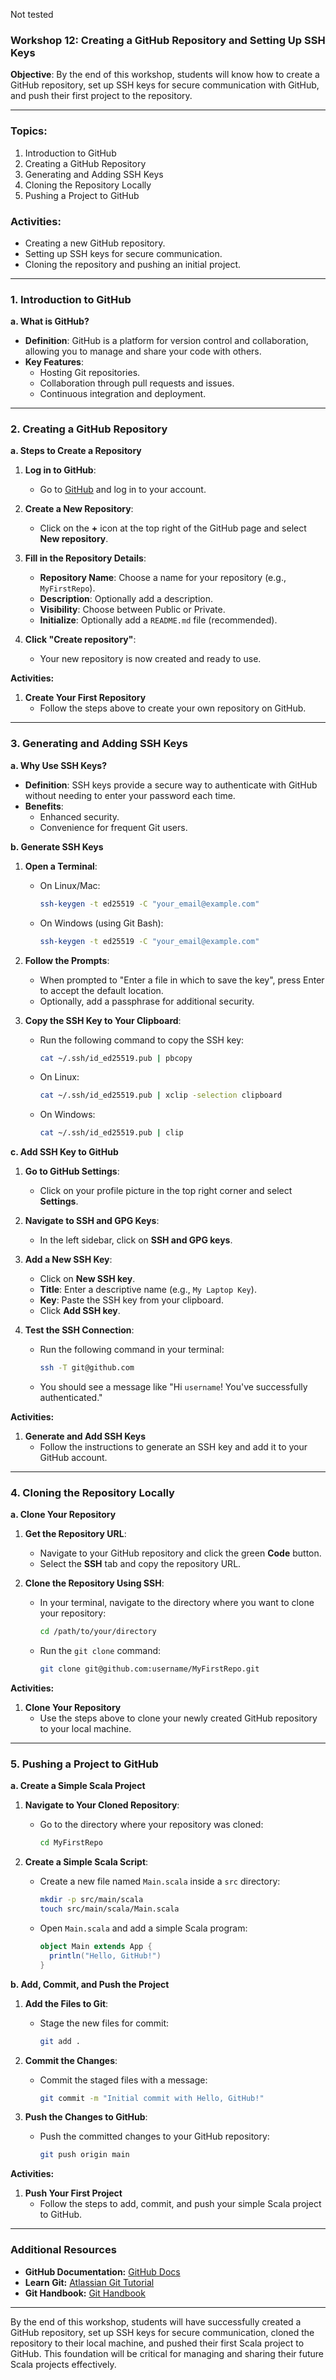 Not tested
### Workshop 12: Creating a GitHub Repository and Setting Up SSH Keys

**Objective**: By the end of this workshop, students will know how to create a GitHub repository, set up SSH keys for secure communication with GitHub, and push their first project to the repository.

---

### **Topics**:
1. Introduction to GitHub
2. Creating a GitHub Repository
3. Generating and Adding SSH Keys
4. Cloning the Repository Locally
5. Pushing a Project to GitHub

### **Activities**:
- Creating a new GitHub repository.
- Setting up SSH keys for secure communication.
- Cloning the repository and pushing an initial project.

---

### **1. Introduction to GitHub**

**a. What is GitHub?**

- **Definition**: GitHub is a platform for version control and collaboration, allowing you to manage and share your code with others.
- **Key Features**:
  - Hosting Git repositories.
  - Collaboration through pull requests and issues.
  - Continuous integration and deployment.

---

### **2. Creating a GitHub Repository**

**a. Steps to Create a Repository**

1. **Log in to GitHub**:
   - Go to [GitHub](https://github.com/) and log in to your account.

2. **Create a New Repository**:
   - Click on the **+** icon at the top right of the GitHub page and select **New repository**.

3. **Fill in the Repository Details**:
   - **Repository Name**: Choose a name for your repository (e.g., `MyFirstRepo`).
   - **Description**: Optionally add a description.
   - **Visibility**: Choose between Public or Private.
   - **Initialize**: Optionally add a `README.md` file (recommended).

4. **Click "Create repository"**:
   - Your new repository is now created and ready to use.

**Activities:**
1. **Create Your First Repository**
   - Follow the steps above to create your own repository on GitHub.

---

### **3. Generating and Adding SSH Keys**

**a. Why Use SSH Keys?**

- **Definition**: SSH keys provide a secure way to authenticate with GitHub without needing to enter your password each time.
- **Benefits**:
  - Enhanced security.
  - Convenience for frequent Git users.

**b. Generate SSH Keys**

1. **Open a Terminal**:
   - On Linux/Mac:
     ```sh
     ssh-keygen -t ed25519 -C "your_email@example.com"
     ```
   - On Windows (using Git Bash):
     ```sh
     ssh-keygen -t ed25519 -C "your_email@example.com"
     ```

2. **Follow the Prompts**:
   - When prompted to "Enter a file in which to save the key", press Enter to accept the default location.
   - Optionally, add a passphrase for additional security.

3. **Copy the SSH Key to Your Clipboard**:
   - Run the following command to copy the SSH key:
     ```sh
     cat ~/.ssh/id_ed25519.pub | pbcopy
     ```
   - On Linux:
     ```sh
     cat ~/.ssh/id_ed25519.pub | xclip -selection clipboard
     ```
   - On Windows:
     ```sh
     cat ~/.ssh/id_ed25519.pub | clip
     ```

**c. Add SSH Key to GitHub**

1. **Go to GitHub Settings**:
   - Click on your profile picture in the top right corner and select **Settings**.

2. **Navigate to SSH and GPG Keys**:
   - In the left sidebar, click on **SSH and GPG keys**.

3. **Add a New SSH Key**:
   - Click on **New SSH key**.
   - **Title**: Enter a descriptive name (e.g., `My Laptop Key`).
   - **Key**: Paste the SSH key from your clipboard.
   - Click **Add SSH key**.

4. **Test the SSH Connection**:
   - Run the following command in your terminal:
     ```sh
     ssh -T git@github.com
     ```
   - You should see a message like "Hi `username`! You've successfully authenticated."

**Activities:**
1. **Generate and Add SSH Keys**
   - Follow the instructions to generate an SSH key and add it to your GitHub account.

---

### **4. Cloning the Repository Locally**

**a. Clone Your Repository**

1. **Get the Repository URL**:
   - Navigate to your GitHub repository and click the green **Code** button.
   - Select the **SSH** tab and copy the repository URL.

2. **Clone the Repository Using SSH**:
   - In your terminal, navigate to the directory where you want to clone your repository:
     ```sh
     cd /path/to/your/directory
     ```
   - Run the `git clone` command:
     ```sh
     git clone git@github.com:username/MyFirstRepo.git
     ```

**Activities:**
1. **Clone Your Repository**
   - Use the steps above to clone your newly created GitHub repository to your local machine.

---

### **5. Pushing a Project to GitHub**

**a. Create a Simple Scala Project**

1. **Navigate to Your Cloned Repository**:
   - Go to the directory where your repository was cloned:
     ```sh
     cd MyFirstRepo
     ```

2. **Create a Simple Scala Script**:
   - Create a new file named `Main.scala` inside a `src` directory:
     ```sh
     mkdir -p src/main/scala
     touch src/main/scala/Main.scala
     ```
   - Open `Main.scala` and add a simple Scala program:
     ```scala
     object Main extends App {
       println("Hello, GitHub!")
     }
     ```

**b. Add, Commit, and Push the Project**

1. **Add the Files to Git**:
   - Stage the new files for commit:
     ```sh
     git add .
     ```

2. **Commit the Changes**:
   - Commit the staged files with a message:
     ```sh
     git commit -m "Initial commit with Hello, GitHub!"
     ```

3. **Push the Changes to GitHub**:
   - Push the committed changes to your GitHub repository:
     ```sh
     git push origin main
     ```

**Activities:**
1. **Push Your First Project**
   - Follow the steps to add, commit, and push your simple Scala project to GitHub.

---

### **Additional Resources**
- **GitHub Documentation:** [GitHub Docs](https://docs.github.com/en)
- **Learn Git:** [Atlassian Git Tutorial](https://www.atlassian.com/git/tutorials)
- **Git Handbook:** [Git Handbook](https://guides.github.com/introduction/git-handbook/)

---

By the end of this workshop, students will have successfully created a GitHub repository, set up SSH keys for secure communication, cloned the repository to their local machine, and pushed their first Scala project to GitHub. This foundation will be critical for managing and sharing their future Scala projects effectively.

